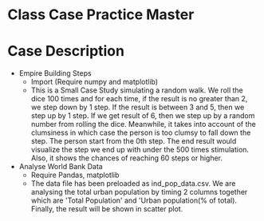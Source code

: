 # Class Case Practice Master
# Case Description 
* Empire Building Steps
   - Import (Require numpy and matplotlib) 
   - This is a Small Case Study simulating a random walk. 
   We roll the dice 100 times and for each time, if the result is no greater than 2, we step down by 1 step. If the result is between 3 and 5, then we step up by 1 step. If we get result of 6, then we step up by a random number from rolling the dice. Meanwhile, it takes into account of the clumsiness in which case the person is too clumsy to fall down the step. The person start from the 0th step.
   The end result would visualize the step we end up with under the 500 times stimulation. Also, it shows the chances of reaching 60 steps or higher.
* Analyse World Bank Data
   - Require Pandas, matplotlib
   - The data file has been preloaded as ind_pop_data.csv. We are analysing the total urban population by timing 2 columns together which are 'Total Population' and 'Urban population(% of total). Finally, the result will be shown in scatter plot.
